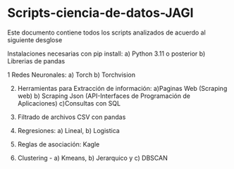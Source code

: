 # Scripts-ciencia-de-datos-JAGI

Este documento contiene todos los scripts analizados de acuerdo al siguiente desglose

Instalaciones necesarias con pip install:
a) Python 3.11 o posterior
b) Librerias de pandas

1 Redes Neuronales:  a) Torch  b) Torchvision

2. Herramientas para Extracción de información: a)Paginas Web (Scraping web)  b) Scraping Json (API-Interfaces de Programación de Aplicaciones) c)Consultas con SQL

3. Filtrado de archivos CSV con pandas

4. Regresiones:  a) Lineal, b) Logistica

5. Reglas de asociación: Kagle

6. Clustering  - a) Kmeans, b) Jerarquico y c) DBSCAN
